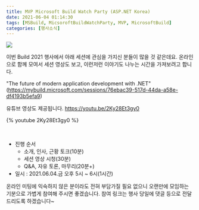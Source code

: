 ```yaml
---
title: MVP Microsoft Build Watch Party (ASP.NET Korea)
date: 2021-06-04 01:14:30
tags: [MSBuild, MicsoroftBuildWatchParty, MVP, MicrosoftBuild]
categories: [행사소식]
---
```


![](/images/microsoft-build-watch-party-2021/01.png)

이번 Build 2021 행사에서 아래 세션에 관심을 가지신 분들이 많을 것 같은데요.
온라인으로 함께 모여서 세션 영상도 보고, 이런저런 이야기도 나누는 시간을 가져보려고 합니다.

"The future of modern application development with .NET"
(https://mybuild.microsoft.com/sessions/76ebac39-517d-44da-a58e-df4193b5efa9)

유튜브 영상도 제공됩니다.
https://youtu.be/2Ky28Et3gy0

{% youtube 2Ky28Et3gy0 %}

<br>

- 진행 순서
  - 소개, 인사, 근황 토크(10분)
  - 세션 영상 시청(30분)
  - Q&A, 자유 토론, 마무리(20분+)
- 일시 : 2021.06.04.금 오후 5시 ~ 6시(1시간)

온라인 미팅에 익숙하지 않은 분이라도 전혀 부담가질 필요 없으니 오랜만에 모임하는 기분으로 가볍게 참여해 주시면 좋겠습니다. 참여 링크는 행사 당일에 댓글 등으로 전달드리도록 하겠습니다~